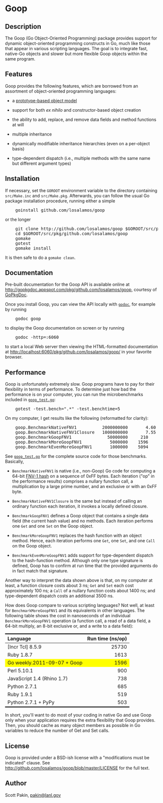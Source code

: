 Goop
====

Description
-----------

The Goop (Go Object-Oriented Programming) package provides support for
dynamic object-oriented programming constructs in Go, much like those
that appear in various scripting languages.  The goal is to integrate
fast, native-Go objects and slower but more flexible Goop objects
within the same program.

Features
--------

Goop provides the following features, which are borrowed from an
assortment of object-oriented programming languages:

* a [prototype-based object model](http://en.wikipedia.org/wiki/Prototype-based_programming)

* support for both *ex nihilo* and constructor-based object creation

* the ability to add, replace, and remove data fields and method
  functions at will

* multiple inheritance

* dynamically modifiable inheritance hierarchies (even on a per-object
  basis)

* type-dependent dispatch (i.e., multiple methods with the same name
  but different argument types)


Installation
------------

If necessary, set the `GOROOT` environment variable to the directory
containing `src/Make.inc` and `src/Make.pkg`.  Afterwards, you can
follow the usual Go package installation procedure, running either a
simple

<pre>
    goinstall github.com/losalamos/goop
</pre>

or the longer

<pre>
    git clone http://github.com/losalamos/goop $GOROOT/src/pkg/github.com/losalamos/goop
    cd $GOROOT/src/pkg/github.com/losalamos/goop
    gomake
    gotest
    gomake install
</pre>

It is then safe to do a `gomake clean`.


Documentation
-------------

Pre-built documentation for the Goop API is
available online at
<http://gopkgdoc.appspot.com/pkg/github.com/losalamos/goop>,
courtesy of [GoPkgDoc](http://gopkgdoc.appspot.com/).

Once you install Goop, you can view the API locally with
[`godoc`](http://golang.org/cmd/godoc/), for example by running

<pre>
    godoc goop
</pre>

to display the Goop documentation on screen or by running

<pre>
    godoc -http=:6060
</pre>

to start a local Web server then viewing the HTML-formatted
documentation at
<http://localhost:6060/pkg/github.com/losalamos/goop/> in your
favorite browser.


Performance
-----------

Goop is unfortunately extremely slow.  Goop programs have to pay for
their flexibility in terms of performance.  To determine just how bad
the performance is on your computer, you can run the microbenchmarks
included in
[`goop_test.go`](http://github.com/losalamos/goop/blob/master/goop_test.go):

<pre>
    gotest -test.bench=".*" -test.benchtime=5
</pre>

On my computer, I get results like the following (reformatted for
clarity):

<pre>
    goop.BenchmarkNativeFNV1          2000000000       4.60 ns/op
    goop.BenchmarkNativeFNV1Closure   1000000000       7.55 ns/op
    goop.BenchmarkGoopFNV1              50000000     210    ns/op
    goop.BenchmarkMoreGoopFNV1           5000000    1596    ns/op
    goop.BenchmarkEvenMoreGoopFNV1       1000000    5094    ns/op
</pre>

See
[`goop_test.go`](http://github.com/losalamos/goop/blob/master/goop_test.go)
for the complete source code for those benchmarks.  Basically,

* `BenchmarkNativeFNV1` is native (i.e., non-Goop) Go code for computing
  a 64-bit [FNV-1 hash](http://isthe.com/chongo/tech/comp/fnv/) on a
  sequence of 0xFF bytes.  Each iteration ("op" in the performance
  results) comprises a nullary function call, a multiplication by a
  large prime number, and an exclusive or with an 0xFF byte.

* `BenchmarkNativeFNV1Closure` is the same but instead of calling an
  ordinary function each iteration, it invokes a locally defined
  closure.

* `BenchmarkGoopFNV1` defines a Goop object that contains a single
  data field (the current hash value) and no methods.  Each iteration
  performs one `Get` and one `Set` on the Goop object.

* `BenchmarkMoreGoopFNV1` replaces the hash function with an object
  method.  Hence, each iteration performs one `Get`, one `Set`, and
  one `Call` on the Goop object.

* `BenchmarkEvenMoreGoopFNV1` adds support for type-dependent dispatch
  to the hash-function method.  Although only one type signature is
  defined, Goop has to confirm at run time that the provided arguments
  do in fact match that signature.

Another way to interpret the data shown above is that, on my computer
at least, a function closure costs about 3 ns; `Get` and `Set` each
cost approximately 100 ns; a `Call` of a nullary function costs about
1400 ns; and type-dependent dispatch costs an additional 3500 ns.

How does Goop compare to various scripting languages?  Not well, at
least for `BenchmarkMoreGoopFNV1` and its equivalents in other
languages.  The following table shows the cost in nanoseconds of an
individual `BenchmarkMoreGoopFNV1` operation (a function call, a read
of a data field, a 64-bit multiply, an 8-bit exclusive&nbsp;or, and a
write to a data field):

<table style="border-collapse: collapse; margin-left: auto; margin-right: auto">
  <tr>
    <th style="text-align: left; border-top: solid medium; border-bottom: solid thin">Language</th>
    <th style="text-align: right; border-top: solid medium; border-bottom: solid thin">Run time (ns/op)</th>
  </tr>
  <tr>
    <td>[Incr Tcl] 8.5.9</td>
    <td style="text-align: right">25730</td>
  </tr>
  <tr>
    <td>Ruby 1.8.7</td>
    <td style="text-align: right">1613</td>
  </tr>
  <tr style="background-color: yellow">
    <td>Go weekly.2011-09-07 + Goop</td>
    <td style="text-align: right">1596</td>
  </tr>
  <tr>
    <td>Perl 5.10.1</td>
    <td style="text-align: right">900</td>
  </tr>
  <tr>
    <td>JavaScript 1.4 (Rhino 1.7)</td>
    <td style="text-align: right">738</td>
  </tr>
  <tr>
    <td>Python 2.7.1</td>
    <td style="text-align: right">685</td>
  </tr>
  <tr>
    <td>Ruby 1.9.1</td>
    <td style="text-align: right">519</td>
  </tr>
  <tr>
    <td style="border-bottom: solid medium">Python 2.7.1 + PyPy </td>
    <td style="border-bottom: solid medium; text-align: right">503</td>
  </tr>
</table>

In short, you'll want to do most of your coding in native Go and use
Goop only when your application requires the extra flexibility that
Goop provides.  Then, you should cache as many object members as
possible in Go variables to reduce the number of Get and Set calls.


License
-------

Goop is provided under a BSD-ish license with a "modifications must be
indicated" clause.  See
<http://github.com/losalamos/goop/blob/master/LICENSE> for the full
text.


Author
------

Scott Pakin, <pakin@lanl.gov>
